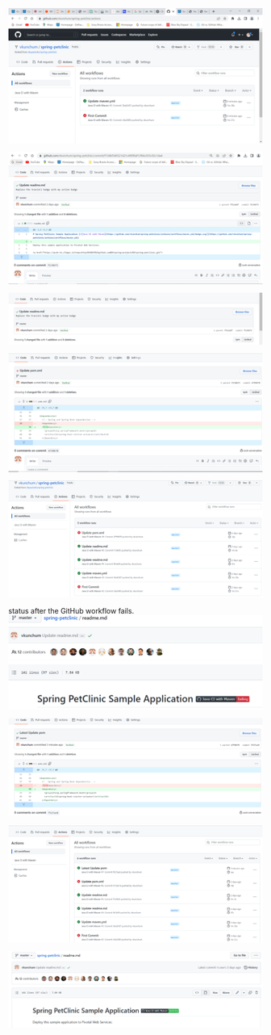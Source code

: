 <!--Links to the images-->
<!--Your GitHub Actions dashboard showing a successful first build.-->
![Screen Capture #1](figures/2.PNG)
<!--Your GitHub repository with the readme.md file selected showing the code that you
changed to update the badge.-->
![Screen Capture #1](figures/3.PNG)
<!--Your GitHub repository with the readme.md file selected showing the build success
status after you’ve updated the badge markdown.-->
![Screen Capture #1](figures/4.PNG)
<!--The section of the POM file showing the coordinates after you’ve commented them
out.-->
![Screen Capture #1](figures/5.PNG)
<!--Your GitHub Actions dashboard showing the unsuccessful build after the breaking
change.-->
![Screen Capture #1](figures/6.PNG)
<!--Your GitHub repository with the readme.md file selected showing the build failed-->
status after the GitHub workflow fails.
![Screen Capture #1](figures/7.PNG)
<!--The section of the POM file showing the coordinates after you’ve fixed them.-->
![Screen Capture #1](figures/8.PNG)
<!--Your GitHub Actions dashboard showing the successful build after the breaking
change has been fixed.-->
![Screen Capture #1](figures/9.PNG)
<!--Your GitHub repository with the readme.md file selected showing the build success
status after the GitHub workflow has recovered.-->
![Screen Capture #1](figures/10.PNG)
